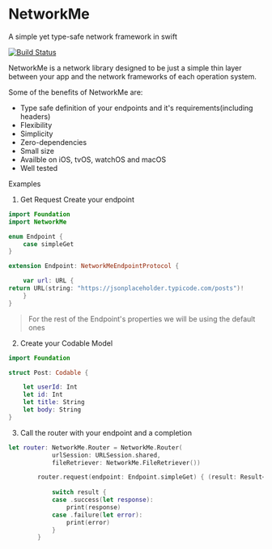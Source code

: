 # NetworkMe
A simple yet type-safe network framework in swift


[![Build Status](https://app.bitrise.io/app/1dc5f51a0638e1cb/status.svg?token=kLpIx1Z9l6uYJKyC_JIrsQ&branch=develop)](https://app.bitrise.io/app/1dc5f51a0638e1cb)

NetworkMe is a network library designed to be just a simple thin layer between your app and the network frameworks of each operation system. 

Some of the benefits of NetworkMe are:
* Type safe definition of your endpoints and it's requirements(including headers)
* Flexibility
* Simplicity
* Zero-dependencies
* Small size
* Availble on iOS, tvOS, watchOS and macOS
* Well tested

Examples
1. Get Request
Create your endpoint
```swift
import Foundation
import NetworkMe

enum Endpoint {
    case simpleGet
}

extension Endpoint: NetworkMeEndpointProtocol {

    var url: URL {
return URL(string: "https://jsonplaceholder.typicode.com/posts")!
    }
}
```
> For the rest of the Endpoint's properties we will be using the default ones
2. Create your Codable Model
```swift
import Foundation

struct Post: Codable {

    let userId: Int
    let id: Int
    let title: String
    let body: String
}
```
3. Call the router with your endpoint and a completion
```swift
let router: NetworkMe.Router = NetworkMe.Router(
            urlSession: URLSession.shared,
            fileRetriever: NetworkMe.FileRetriever())

        router.request(endpoint: Endpoint.simpleGet) { (result: Result<[Post], NetworkMe.Router.NetworkError>) in
            
            switch result {
            case .success(let response):
                print(response)
            case .failure(let error):
                print(error)
            }
        }
```
